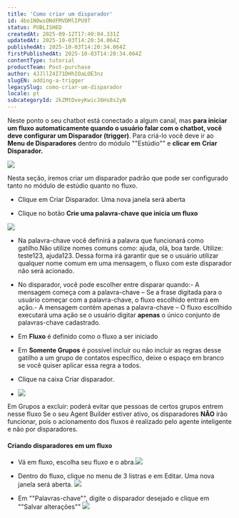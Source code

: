```yaml
---
title: 'Como criar um disparador'
id: 4bo1N0wsONdFMVDMlIPU9T
status: PUBLISHED
createdAt: 2025-09-12T17:40:04.331Z
updatedAt: 2025-10-03T14:20:34.064Z
publishedAt: 2025-10-03T14:20:34.064Z
firstPublishedAt: 2025-10-03T14:20:34.064Z
contentType: tutorial
productTeam: Post-purchase
author: 4JJllZ4I71DHhIOaLOE3nz
slugEN: adding-a-trigger
legacySlug: como-criar-um-disparador
locale: pt
subcategoryId: 2kZMtDveyKwicJ6Hs8s2yN
---
```


Neste ponto o seu chatbot está conectado a algum canal, mas **para iniciar um fluxo automaticamente quando o usuário falar com o chatbot, você deve configurar um Disparador (trigger)**. Para criá-lo você deve ir ao **Menu de Disparadores** dentro do módulo ""Estúdio"" e **clicar em** **Criar Disparador.**

![](https://cdn.statically.io/gh/vtexdocs/help-center-content/refs/heads/main/docs/pt/tutorials/weni-by-vtex/estúdio/como-criar-um-disparador_1.png)

Nesta seção, iremos criar um disparador padrão que pode ser configurado tanto no módulo de estúdio quanto no fluxo.

-    Clique em Criar Disparador. Uma nova janela será aberta

-   Clique no botão **Crie uma palavra-chave que inicia um fluxo**

![](https://cdn.statically.io/gh/vtexdocs/help-center-content/refs/heads/main/docs/pt/tutorials/weni-by-vtex/estúdio/como-criar-um-disparador_2.png)

-    Na palavra-chave você definirá a palavra que funcionará como gatilho.Não utilize nomes comuns como: ajuda, olá, boa tarde. Utilize: teste123, ajuda123. Dessa forma irá garantir que se o usuário utilizar qualquer nome comum em uma mensagem, o fluxo com este disparador não será acionado.

-    No disparador, você pode escolher entre disparar quando:- A mensagem começa com a palavra-chave – Se a frase digitada para o usuário começar com a palavra-chave, o fluxo escolhido entrará em ação.- A mensagem contém apenas a palavra-chave – O fluxo escolhido executará uma ação se o usuário digitar **apenas** o único conjunto de palavras-chave cadastrado.

-  Em **Fluxo** é definido como o fluxo a ser iniciado

-  Em **Somente Grupos** é possível incluir ou não incluir as regras desse gatilho a um grupo de contatos específico, deixe o espaço em branco se você quiser aplicar essa regra a todos.

-  Clique na caixa Criar disparador.
-  ![](https://cdn.statically.io/gh/vtexdocs/help-center-content/refs/heads/main/docs/pt/tutorials/weni-by-vtex/estúdio/como-criar-um-disparador_3.png)

Em Grupos a excluir: poderá evitar que pessoas de certos grupos entrem nesse fluxo
Se o seu Agent Builder estiver ativo, os disparadores **NÃO** irão funcionar, pois o acionamento dos fluxos é realizado pelo agente inteligente e não por disparadores.

#### Criando disparadores em um fluxo

-  Vá em fluxo, escolha seu fluxo e o abra.![](https://cdn.statically.io/gh/vtexdocs/help-center-content/refs/heads/main/docs/pt/tutorials/weni-by-vtex/estúdio/como-criar-um-disparador_4.png)

-    Dentro do fluxo, clique no menu de 3 listras e em Editar. Uma nova janela será aberta.
![](https://cdn.statically.io/gh/vtexdocs/help-center-content/refs/heads/main/docs/pt/tutorials/weni-by-vtex/estúdio/como-criar-um-disparador_5.png)

-    Em ""Palavras-chave"", digite o disparador desejado e clique em ""Salvar alterações""
![](https://cdn.statically.io/gh/vtexdocs/help-center-content/refs/heads/main/docs/pt/tutorials/weni-by-vtex/estúdio/como-criar-um-disparador_6.png)
